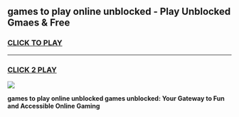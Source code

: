 
## games to play online unblocked - Play Unblocked Gmaes & Free
<h3>
<a href="https://premium.freeplayer.one?title=games_to_play_online_unblocked&ref=20F">CLICK TO PLAY</a></h3>
<hr>

<h3>
<a href="https://premium.freeplayer.one?title=games_to_play_online_unblocked&ref=20F">CLICK 2 PLAY</a>
  
</h3>

<a href="https://premium.freeplayer.one?title=games_to_play_online_unblocked&ref=20F/"><img src="https://clearcache.store/games.png"></a>


**games to play online unblocked games unblocked: Your Gateway to Fun and Accessible Online Gaming**
